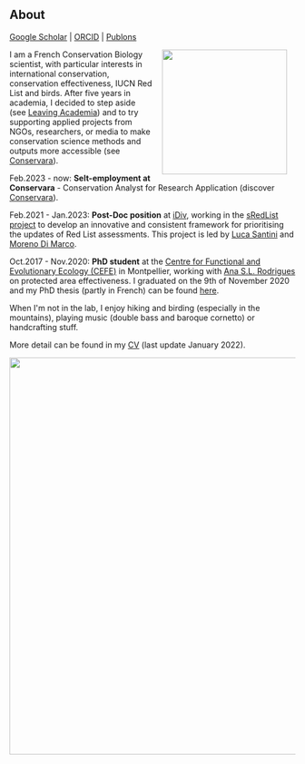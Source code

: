 ## About
[Google Scholar](https://scholar.google.com/citations?user=t42adKwAAAAJ&hl=fr&oi=sra)  \|  [ORCID](https://orcid.org/0000-0003-0850-883X)  \|  [Publons](https://publons.com/researcher/1605670/victor-cazalis/)

<img style="padding: 0 15px; float: right;" src="https://victorcazalis.github.io/Victor research.jpg"  align="right" width="220">

I am a French Conservation Biology scientist, with particular interests in international conservation, conservation effectiveness, IUCN Red List and birds. After five years in academia, I decided to step aside (see [Leaving Academia](http://conservara.fr/LeavingAcademia)) and to try supporting applied projects from NGOs, researchers, or media to make conservation science methods and outputs more accessible (see [Conservara](http://conservara.fr/Conservara)).

Feb.2023 - now: **Selt-employment at Conservara** - Conservation Analyst for Research Application (discover [Conservara](http://conservara.fr/Conservara)).

Feb.2021 - Jan.2023: **Post-Doc position** at [iDiv](https://www.idiv.de/en/sdiv.html), working in the [sRedList project](https://www.idiv.de/en/sredlist.html) to develop an innovative and consistent framework for prioritising the updates of Red List assessments. This project is led by [Luca Santini](http://lucasantini.com/) and [Moreno Di Marco](https://www.biodiversitychange.com).

Oct.2017 - Nov.2020: **PhD student** at the [Centre for Functional and Evolutionary Ecology (CEFE)](https://www.cefe.cnrs.fr/en/) in Montpellier, working with [Ana S.L. Rodrigues](https://www.cefe.cnrs.fr/fr/recherche/bc/dpb/862-c/228-ana-rodrigues) on protected area effectiveness. I graduated on the 9th of November 2020 and my PhD thesis (partly in French) can be found [here](http://theses.fr/2020MONTG019/document).

When I'm not in the lab, I enjoy hiking and birding (especially in the mountains), playing music (double bass and baroque cornetto) or handcrafting stuff.

More detail can be found in my [CV](/CV.pdf) (last update January 2022).



<img src="https://victorcazalis.github.io/Bouirex2.JPG"  align="center" width="700">
